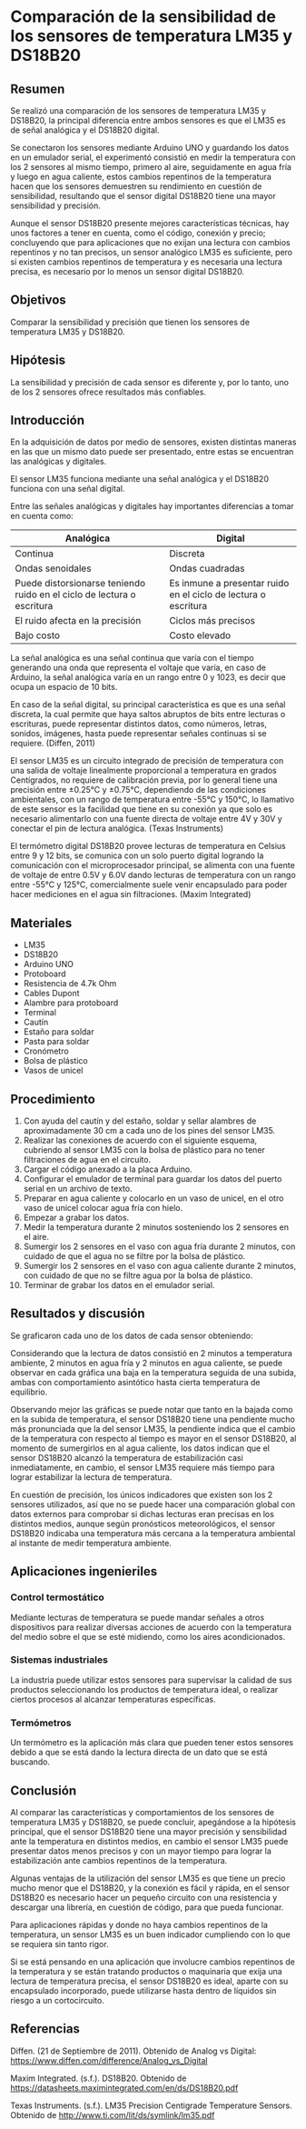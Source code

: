 # Comparación de la sensibilidad de los sensores de temperatura LM35 y DS18B20
## Resumen

Se realizó una comparación de los sensores de temperatura LM35 y DS18B20, la principal diferencia entre ambos sensores es que el LM35 es de señal analógica y el DS18B20 digital.

Se conectaron los sensores mediante Arduino UNO y guardando los datos en un emulador serial, el experimentó consistió en medir la temperatura con los 2 sensores al mismo tiempo, primero al aire, seguidamente en agua fría y luego en agua caliente, estos cambios repentinos de la temperatura hacen que los sensores demuestren su rendimiento en cuestión de sensibilidad, resultando que el sensor digital DS18B20 tiene una mayor sensibilidad y precisión.

Aunque el sensor DS18B20 presente mejores características técnicas, hay unos factores a tener en cuenta, como el código, conexión y precio; concluyendo que para aplicaciones que no exijan una lectura con cambios repentinos y no tan precisos, un sensor analógico LM35 es suficiente, pero si existen cambios repentinos de temperatura y es necesaria una lectura precisa, es necesario por lo menos un sensor digital DS18B20.

## Objetivos

Comparar la sensibilidad y precisión que tienen los sensores de temperatura LM35 y DS18B20.

## Hipótesis

La sensibilidad y precisión de cada sensor es diferente y, por lo tanto, uno de los 2 sensores ofrece resultados más confiables.

## Introducción

En la adquisición de datos por medio de sensores, existen distintas maneras en las que un mismo dato puede ser presentado, entre estas se encuentran las analógicas y digitales.

El sensor LM35 funciona mediante una señal analógica y el DS18B20 funciona con una señal digital.

Entre las señales analógicas y digitales hay importantes diferencias a tomar en cuenta como:

| Analógica | Digital  |
| --------- | -------- |
| Continua  | Discreta |
| Ondas senoidales | Ondas cuadradas |
| Puede distorsionarse teniendo ruido en el ciclo de lectura o escritura | Es inmune a presentar ruido en el ciclo de lectura o escritura |
| El ruido afecta en la precisión | Ciclos más precisos |
| Bajo costo | Costo elevado |

La señal analógica es una señal continua que varía con el tiempo generando una onda que representa el voltaje que varía, en caso de Arduino, la señal analógica varía en un rango entre 0 y 1023, es decir que ocupa un espacio de 10 bits.

En caso de la señal digital, su principal característica es que es una señal discreta, la cual permite que haya saltos abruptos de bits entre lecturas o escrituras, puede representar distintos datos, como números, letras, sonidos, imágenes, hasta puede representar señales continuas si se requiere. (Diffen, 2011)

El sensor LM35 es un circuito integrado de precisión de temperatura con una salida de voltaje linealmente proporcional a temperatura en grados Centígrados, no requiere de calibración previa, por lo general tiene una precisión entre ±0.25°C y ±0.75°C, dependiendo de las condiciones ambientales, con un rango de temperatura entre -55°C y 150°C, lo llamativo de este sensor es la facilidad que tiene en su conexión ya que solo es necesario alimentarlo con una fuente directa de voltaje entre 4V y 30V y conectar el pin de lectura analógica. (Texas Instruments)

El termómetro digital DS18B20 provee lecturas de temperatura en Celsius entre 9 y 12 bits, se comunica con un solo puerto digital logrando la comunicación con el microprocesador principal, se alimenta con una fuente de voltaje de entre 0.5V y 6.0V dando lecturas de temperatura con un rango entre -55°C y 125°C, comercialmente suele venir encapsulado para poder hacer mediciones en el agua sin filtraciones. (Maxim Integrated)

## Materiales

* LM35
* DS18B20
* Arduino UNO
* Protoboard
* Resistencia de 4.7k Ohm
* Cables Dupont
* Alambre para protoboard
* Terminal
* Cautín
* Estaño para soldar
* Pasta para soldar
* Cronómetro
* Bolsa de plástico
* Vasos de unicel

## Procedimiento

1. Con ayuda del cautín y del estaño, soldar y sellar alambres de aproximadamente 30 cm a cada uno de los pines del sensor LM35.
2. Realizar las conexiones de acuerdo con el siguiente esquema, cubriendo al sensor LM35 con la bolsa de plástico para no tener filtraciones de agua en el circuito.
3. Cargar el código anexado a la placa Arduino.
4. Configurar el emulador de terminal para guardar los datos del puerto serial en un archivo de texto.
5. Preparar en agua caliente y colocarlo en un vaso de unicel, en el otro vaso de unicel colocar agua fría con hielo.
6. Empezar a grabar los datos.
7. Medir la temperatura durante 2 minutos sosteniendo los 2 sensores en el aire.
8. Sumergir los 2 sensores en el vaso con agua fría durante 2 minutos, con cuidado de que el agua no se filtre por la bolsa de plástico.
9. Sumergir los 2 sensores en el vaso con agua caliente durante 2 minutos, con cuidado de que no se filtre agua por la bolsa de plástico.
10. Terminar de grabar los datos en el emulador serial.

## Resultados y discusión

Se graficaron cada uno de los datos de cada sensor obteniendo:

Considerando que la lectura de datos consistió en 2 minutos a temperatura ambiente, 2 minutos en agua fría y 2 minutos en agua caliente, se puede observar en cada gráfica una baja en la temperatura seguida de una subida, ambas con comportamiento asintótico hasta cierta temperatura de equilibrio.

Observando mejor las gráficas se puede notar que tanto en la bajada como en la subida de temperatura, el sensor DS18B20 tiene una pendiente mucho más pronunciada que la del sensor LM35, la pendiente indica que el cambio de la temperatura con respecto al tiempo es mayor en el sensor DS18B20, al momento de sumergirlos en al agua caliente, los datos indican que el sensor DS18B20 alcanzó la temperatura de estabilización casi inmediatamente, en cambio, el sensor LM35 requiere más tiempo para lograr estabilizar la lectura de temperatura.

En cuestión de precisión, los únicos indicadores que existen son los 2 sensores utilizados, así que no se puede hacer una comparación global con datos externos para comprobar si dichas lecturas eran precisas en los distintos medios, aunque según pronósticos meteorológicos, el sensor DS18B20 indicaba una temperatura más cercana a la temperatura ambiental al instante de medir temperatura ambiente.

## Aplicaciones ingenieriles

### Control termostático
Mediante lecturas de temperatura se puede mandar señales a otros dispositivos para realizar diversas acciones de acuerdo con la temperatura del medio sobre el que se esté midiendo, como los aires acondicionados.

### Sistemas industriales
La industria puede utilizar estos sensores para supervisar la calidad de sus productos seleccionando los productos de temperatura ideal, o realizar ciertos procesos al alcanzar temperaturas específicas.

### Termómetros
Un termómetro es la aplicación más clara que pueden tener estos sensores debido a que se está dando la lectura directa de un dato que se está buscando.

## Conclusión

Al comparar las características y comportamientos de los sensores de temperatura LM35 y DS18B20, se puede concluir, apegándose a la hipótesis principal, que el sensor DS18B20 tiene una mayor precisión y sensibilidad ante la temperatura en distintos medios, en cambio el sensor LM35 puede presentar datos menos precisos y con un mayor tiempo para lograr la estabilización ante cambios repentinos de la temperatura.

Algunas ventajas de la utilización del sensor LM35 es que tiene un precio mucho menor que el DS18B20, y la conexión es fácil y rápida, en el sensor DS18B20 es necesario hacer un pequeño circuito con una resistencia y descargar una librería, en cuestión de código, para que pueda funcionar.

Para aplicaciones rápidas y donde no haya cambios repentinos de la temperatura, un sensor LM35 es un buen indicador cumpliendo con lo que se requiera sin tanto rigor.

Si se está pensando en una aplicación que involucre cambios repentinos de la temperatura y se están tratando productos o maquinaria que exija una lectura de temperatura precisa, el sensor DS18B20 es ideal, aparte con su encapsulado incorporado, puede utilizarse hasta dentro de líquidos sin riesgo a un cortocircuito.

## Referencias
Diffen. (21 de Septiembre de 2011). Obtenido de Analog vs Digital: https://www.diffen.com/difference/Analog_vs_Digital

Maxim Integrated. (s.f.). DS18B20. Obtenido de https://datasheets.maximintegrated.com/en/ds/DS18B20.pdf

Texas Instruments. (s.f.). LM35 Precision Centigrade Temperature Sensors. Obtenido de http://www.ti.com/lit/ds/symlink/lm35.pdf

